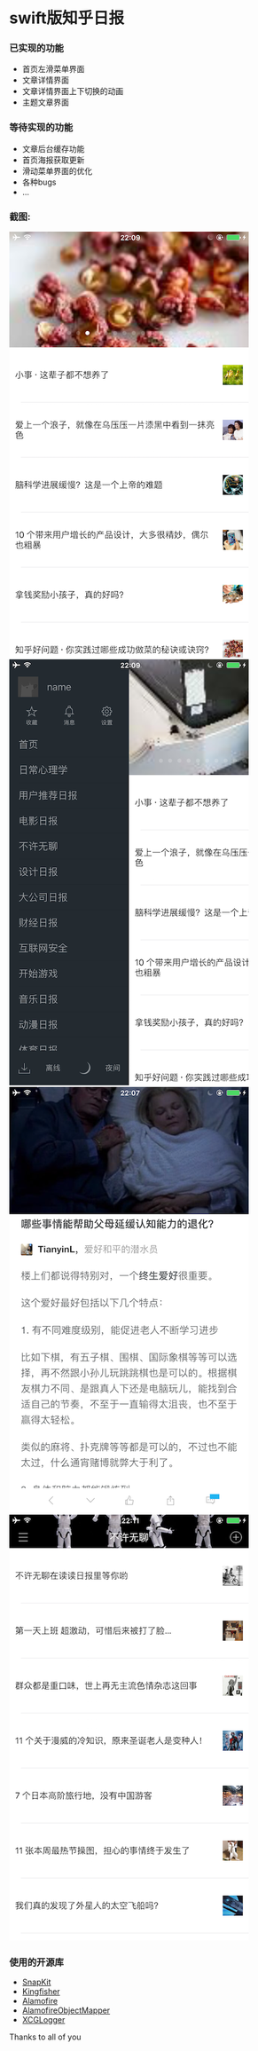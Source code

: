 # swift版知乎日报

### 已实现的功能
* 首页左滑菜单界面
* 文章详情界面
* 文章详情界面上下切换的动画
* 主题文章界面

### 等待实现的功能
* 文章后台缓存功能
* 首页海报获取更新
* 滑动菜单界面的优化
* 各种bugs
* ...

### 截图:

![image](Images/1.png)
![image](Images/2.png)
![image](Images/3.png)
![image](Images/4.png)


### 使用的开源库
* [SnapKit](https://github.com/SnapKit/SnapKit)
* [Kingfisher](https://github.com/onevcat/Kingfisher)
* [Alamofire](https://github.com/Alamofire/Alamofire)
* [AlamofireObjectMapper](https://github.com/tristanhimmelman/AlamofireObjectMapper)
* [XCGLogger](https://github.com/DaveWoodCom/XCGLogger)
 
 
Thanks to all of you
